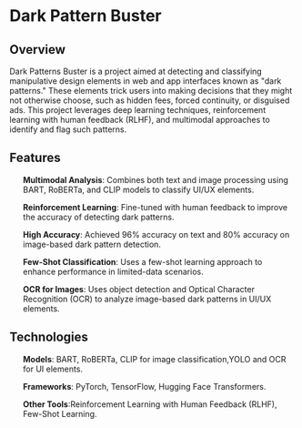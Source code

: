<h1>Dark Pattern Buster</h1>
<h2>Overview</h2>
<p>Dark Patterns Buster is a project aimed at detecting and classifying manipulative design elements in web and app interfaces known as "dark patterns." These elements trick users into making decisions that they might not otherwise choose, such as hidden fees, forced continuity, or disguised ads. This project leverages deep learning techniques, reinforcement learning with human feedback (RLHF), and multimodal approaches to identify and flag such patterns.</p>
<h2>Features</h2>
<p><ul><b>Multimodal Analysis</b>: Combines both text and image processing using BART, RoBERTa, and CLIP models to classify UI/UX elements.</ul></p>
<p><ul><b>Reinforcement Learning</b>: Fine-tuned with human feedback to improve the accuracy of detecting dark patterns.</ul></p>
<p><ul><b>High Accuracy</b>: Achieved 96% accuracy on text and 80% accuracy on image-based dark pattern detection.</ul></p>
<p><ul><b>Few-Shot Classification</b>: Uses a few-shot learning approach to enhance performance in limited-data scenarios.</ul></p>
<p><ul><b>OCR for Images</b>: Uses object detection and Optical Character Recognition (OCR) to analyze image-based dark patterns in UI/UX elements.</ul></p>
<h2>Technologies</h2>
<p><ul><b>Models</b>:  BART, RoBERTa, CLIP for image classification,YOLO and OCR for UI elements.</ul></p>
<p><ul><b>Frameworks</b>: PyTorch, TensorFlow, Hugging Face Transformers.</ul></p>
<p><ul><b>Other Tools</b>:Reinforcement Learning with Human Feedback (RLHF), Few-Shot Learning.</ul></p>
